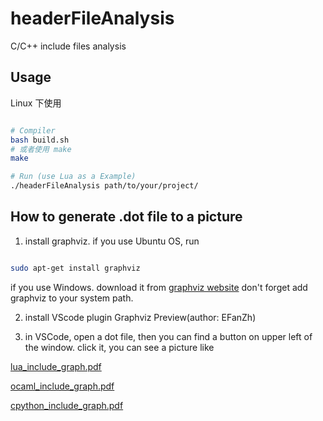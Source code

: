 # headerFileAnalysis
C/C++ include files analysis

## Usage

Linux 下使用
``` bash

# Compiler 
bash build.sh
# 或者使用 make
make

# Run (use Lua as a Example)
./headerFileAnalysis path/to/your/project/

```


## How to generate .dot file to a picture

1. install graphviz. if you use Ubuntu OS, run
``` bash

sudo apt-get install graphviz

```

if you use Windows. download it from [graphviz website](https://graphviz.org/download/)
don't forget add graphviz to your system path.


2. install VScode plugin  Graphviz Preview(author: EFanZh)

3. in VSCode, open a dot file, then you can find a button on upper left of the window.
click it, you can see a picture like 

[lua_include_graph.pdf](./lua_include_graph.pdf)

[ocaml_include_graph.pdf](./ocaml_include_graph.pdf)

[cpython_include_graph.pdf](./cpython_include_graph.pdf)


